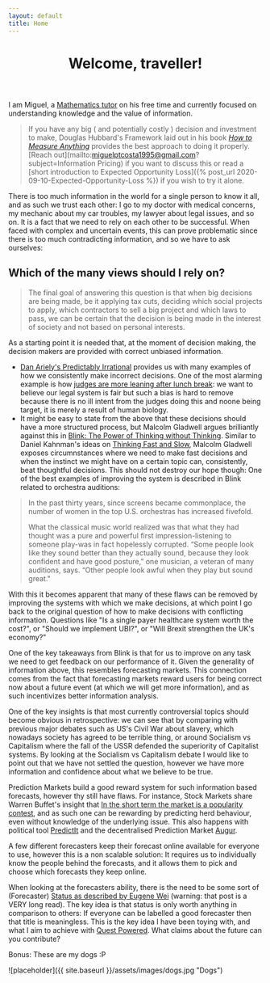```yaml
---
layout: default
title: Home
---
```


<div class="text-center">
  <p>
    <i class="fa fa-users fa-3x"></i>
  </p>
</div>

<header>
  <h1 class="landing-title">Welcome, traveller!</h1>
</header>

I am Miguel, a [Mathematics tutor](https://universitytutor.com/tutors/944174) on his free time and currently focused on understanding knowledge and the value of information.

> If you have any big ( and potentially costly ) decision and investment to make, Douglas Hubbard's Framework laid out in his book [*How to Measure Anything*](https://www.goodreads.com/book/show/444653.How_to_Measure_Anything) provides the best approach to doing it properly. [Reach out](mailto:miguelptcosta1995@gmail.com?subject=Information Pricing) if you want to discuss this or read a [short introduction to Expected Opportunity Loss]({% post_url 2020-09-10-Expected-Opportunity-Loss %}) if you wish to try it alone.

There is too much information in the world for a single person to know it all, and as such we trust each other: I go to my doctor with medical concerns, my mechanic about my car troubles, my lawyer about legal issues, and so on. It is a fact that we need to rely on each other to be successful. When faced with complex and uncertain events, this can prove problematic since there is too much contradicting information, and so we have to ask ourselves:

## Which of the many views should I rely on?

> The final goal of answering this question is that when big decisions are being made, be it applying tax cuts, deciding which social projects to apply, which contractors to sell a big project and which laws to pass, we can be certain that the decision is being made in the interest of society and not based on personal interests.

As a starting point it is needed that, at the moment of decision making, the decision makers are provided with correct unbiased information. 

- [Dan Ariely's Predictably Irrational](https://www.goodreads.com/book/show/1713426.Predictably_Irrational) provides us with many examples of how we consistently make incorrect decisions. One of the most alarming example is how [judges are more leaning after lunch break](https://www.theguardian.com/law/2011/apr/11/judges-lenient-break): we want to believe our legal system is fair but such a bias is hard to remove because there is no ill intent from the judges doing this and noone being target, it is merely a result of human biology.
- It might be easy to state from the above that these decisions should have a more structured process, but Malcolm Gladwell argues brilliantly against this in [Blink: The Power of Thinking without Thinking](https://www.goodreads.com/book/show/40102.Blink). Similar to Daniel Kahnman's ideas on [Thinking Fast and Slow](https://www.goodreads.com/book/show/11468377-thinking-fast-and-slow), Malcolm Gladwell exposes circumnstances where we need to make fast decisions and when the instinct we might have on a certain topic can, consistently, beat thoughtful decisions. This should not destroy our hope though: One of the best examples of improving the system is described in Blink related to orchestra auditions:

>In the past thirty years, since screens became commonplace, the number of women in the top U.S.  orchestras  has  increased  fivefold.
>
> What the classical music world realized was that what they had thought was a pure and powerful first impression-listening to someone play-was in fact hopelessly corrupted. “Some people look like  they  sound  better  than  they  actually  sound,  because  they  look  confident  and  have  good posture,” one musician, a veteran of many auditions, says. “Other people look awful when they play but sound great."

With this it becomes apparent that many of these flaws can be removed by improving the systems with which we make decisions, at which point I go back to the original question of how to make decisions with conflicting information. Questions like "Is a single payer healthcare system worth the cost?", or "Should we implement UBI?", or "Will Brexit strengthen the UK's economy?"

One of the key takeaways from Blink is that for us to improve on any task we need to get feedback on our performance of it. Given the generality of information above, this resembles forecasting markets. This connection comes from the fact that forecasting markets reward users for being correct now about a future event (at which we will get more information), and as such incentivizes better information analysis.

One of the key insights is that most currently controversial topics should become obvious in retrospective: we can see that by comparing with previous major debates such as US's Civil War about slavery, which nowadays society has agreed to be terrible thing, or around Socialism vs Capitalism where the fall of the USSR defended the superiority of Capitalist systems. By looking at the Socialism vs Capitalism debate I would like to point out that we have not settled the question, however we have more information and confidence about what we believe to be true.

Prediction Markets build a good reward system for such information based forecasts, however thy still have flaws. For instance, Stock Markets share Warren Buffet's insight that [In the short term the market is a popularity contest](https://money.stackexchange.com/questions/28026/explanation-on-warren-buffetts-famous-quote#28028), and as such one can be rewarding by predicting herd behaviour, even without knowledge of the underlying issue. This also happens with political tool [PredictIt](https://www.predictit.org/) and the decentralised Prediction Market [Augur](https://www.augur.net/).

A few different forecasters keep their forecast online available for everyone to use, however this is a non scalable solution: It requires us to individually know the people behind the forecasts, and it allows them to pick and choose which forecasts they keep online.

When looking at the forecasters ability, there is the need to be some sort of (Forecaster) [Status as described by Eugene Wei](https://www.eugenewei.com/blog/2019/2/19/status-as-a-service) (warning: that post is a VERY long read). The key idea is that status is only worth anything in comparison to others: If everyone can be labelled a good forecaster then that title is meaningless. This is the key idea I have been toying with, and what I aim to achieve with [Quest Powered](https://questpowered.com). What claims about the future can you contribute?

Bonus: These are my dogs :P 

![placeholder]({{ site.baseurl }}/assets/images/dogs.jpg "Dogs")
